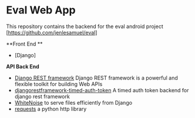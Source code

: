 # Eval Web App

This repository contains the backend for the eval android project [https://github.com/jenlesamuel/eval]

**Front End **

* [Django]

**API Back End**

* [Django REST framework](http://www.django-rest-framework.org/) Django REST framework is a powerful and flexible toolkit for building Web APIs
* [djangorestframework-timed-auth-token](https://github.com/silverlogic/djangorestframework-timed-auth-token) A timed auth token backend for django rest framework
* [WhiteNoise](http://whitenoise.evans.io/en/latest/django.html) to serve files efficiently from Django
* [requests](https://github.com/kennethreitz/requests) a python http library
